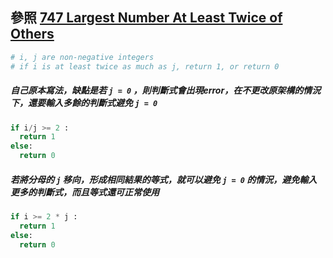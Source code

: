## 參照 [747 Largest Number At Least Twice of Others](https://github.com/TsaiJeff1209/LeetCode-Problem-Python/blob/master/747%20Largest%20Number%20At%20Least%20Twice%20of%20Others.md)

```python
# i, j are non-negative integers
# if i is at least twice as much as j, return 1, or return 0
```
##### 自己原本寫法，缺點是若 ```j = 0``` ，則判斷式會出現error，在不更改原架構的情況下，還要輸入多餘的判斷式避免 ```j = 0```
```python
if i/j >= 2 :
  return 1
else:
  return 0
```
##### 若將分母的 ```j``` 移向，形成相同結果的等式，就可以避免 ```j = 0``` 的情況，避免輸入更多的判斷式，而且等式還可正常使用
```python
if i >= 2 * j :
  return 1
else:
  return 0
```


